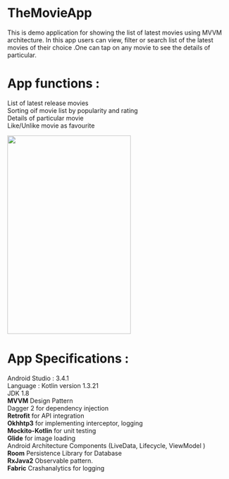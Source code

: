 # TheMovieApp
This is demo application for showing the list of latest movies using MVVM architecture. In this app users can view, filter or search list of the latest movies of their choice .One can tap on any movie to see the details of particular. 

# App functions :
List of latest release movies</br>
Sorting oif movie list by popularity and rating</br>
Details of particular movie</br>
Like/Unlike movie as favourite</br>

<img src="https://user-images.githubusercontent.com/11073070/61305532-9a184f80-a808-11e9-81d6-458281f8522c.gif" height="450" width="280"/></br>

# App Specifications :

Android Studio : 3.4.1</br>
Language : Kotlin version 1.3.21</br>
JDK 1.8</br>
**MVVM** Design Pattern</br>
Dagger 2 for dependency injection </br>
**Retrofit** for API integration</br>
**Okhhtp3** for implementing interceptor, logging</br>
**Mockito-Kotlin**  for unit testing</br>
**Glide**  for image loading</br>
Android Architecture Components (LiveData, Lifecycle, ViewModel )</br>
**Room** Persistence Library for Database</br>
**RxJava2** Observable pattern.</br>
**Fabric** Crashanalytics for logging 
